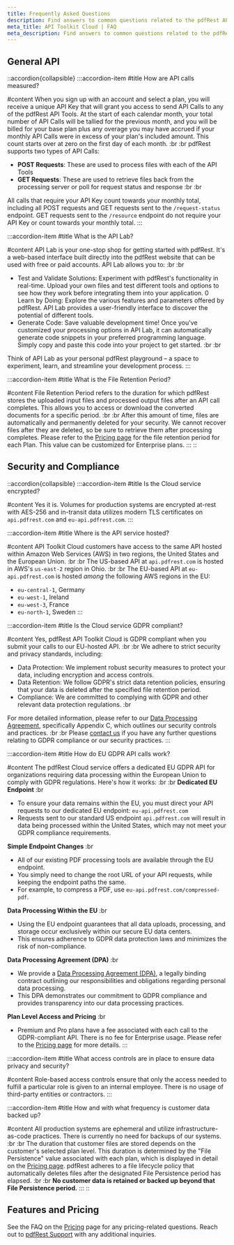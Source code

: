 ```yaml
---
title: Frequently Asked Questions
description: Find answers to common questions related to the pdfRest API Toolkit Cloud service.
meta_title: API Toolkit Cloud | FAQ
meta_description: Find answers to common questions related to the pdfRest API Toolkit Cloud service.
---
```


## General API

::accordion{collapsible}
  :::accordion-item
  #title
  How are API calls measured?
  
  #content
  When you sign up with an account and select a plan, you will receive a unique API Key that will grant you access to send API Calls to any of the pdfRest API Tools. At the start of each calendar month, your total number of API Calls will be tallied for the previous month, and you will be billed for your base plan plus any overage you may have accrued if your monthly API Calls were in excess of your plan's included amount. This count starts over at zero on the first day of each month.
    :br
    :br
  pdfRest supports two types of API Calls:
  
  - **POST Requests**: These are used to process files with each of the API Tools
  - **GET Requests**: These are used to retrieve files back from the processing server or poll for request status and response
    :br
    :br
  
  All calls that require your API Key count towards your monthly total, including all POST requests and GET requests sent to the `/request-status` endpoint. GET requests sent to the `/resource` endpoint do not require your API Key or count towards your monthly total.
  :::

  :::accordion-item
  #title
  What is the API Lab?
  
  #content
  API Lab is your one-stop shop for getting started with pdfRest. It's a web-based interface built directly into the pdfRest website that can be used with free or paid accounts. API Lab allows you to:
    :br
    :br

  - Test and Validate Solutions: Experiment with pdfRest's functionality in real-time. Upload your own files and test different tools and options to see how they work before integrating them into your application.
    0 Learn by Doing: Explore the various features and parameters offered by pdfRest. API Lab provides a user-friendly interface to discover the potential of different tools.
  - Generate Code: Save valuable development time! Once you've customized your processing options in API Lab, it can automatically generate code snippets in your preferred programming language. Simply copy and paste this code into your project to get started.
    :br
    :br
  
  Think of API Lab as your personal pdfRest playground – a space to experiment, learn, and streamline your development process.
  :::

  :::accordion-item
  #title
  What is the File Retention Period?
  
  #content
  File Retention Period refers to the duration for which pdfRest stores the uploaded input files and processed output files after an API call completes. This allows you to access or download the converted documents for a specific period.
    :br
    :br
  After this amount of time, files are automatically and permanently deleted for your security. We cannot recover files after they are deleted, so be sure to retrieve them after processing completes. Please refer to the [Pricing page](https://pdfrest.com/pricing/) for the file retention period for each Plan. This value can be customized for Enterprise plans.
  :::
::

## Security and Compliance

::accordion{collapsible}
  :::accordion-item
  #title
  Is the Cloud service encrypted?
  
  #content
  Yes it is. Volumes for production systems are encrypted at-rest with AES-256 and in-transit data utilizes modern TLS certificates on `api.pdfrest.com` and `eu-api.pdfrest.com`.
  :::

  :::accordion-item
  #title
  Where is the API service hosted?
  
  #content
  API Toolkit Cloud customers have access to the same API hosted within Amazon Web Services (AWS) in two regions, the United States and the European Union.
    :br
    :br
  The US-based API at `api.pdfrest.com` is hosted in AWS's `us-east-2` region in Ohio.
    :br
    :br
  The EU-based API at `eu-api.pdfrest.com` is hosted *among* the following AWS regions in the EU:
  
  - `eu-central-1`, Germany
  - `eu-west-1`, Ireland
  - `eu-west-3`, France
  - `eu-north-1`, Sweden
  :::

  :::accordion-item
  #title
  Is the Cloud service GDPR compliant?
  
  #content
  Yes, pdfRest API Toolkit Cloud is GDPR compliant when you submit your calls to our EU-hosted API.
    :br
    :br
  We adhere to strict security and privacy standards, including:
  
  - Data Protection: We implement robust security measures to protect your data, including encryption and access controls.
  - Data Retention: We follow GDPR's strict data retention policies, ensuring that your data is deleted after the specified file retention period.
  - Compliance: We are committed to complying with GDPR and other relevant data protection regulations.
    :br
  
  For more detailed information, please refer to our [Data Processing Agreement](https://pdfrest.com/data-processing-agreement/), specifically Appendix C, which outlines our security controls and practices.
    :br
    :br
  Please [contact us](https://pdfrest.com/support/) if you have any further questions relating to GDPR compliance or our security practices.
  :::

  :::accordion-item
  #title
  How do EU GDPR API calls work?
  
  #content
  The pdfRest Cloud service offers a dedicated EU GDPR API for organizations requiring data processing within the European Union to comply with GDPR regulations. Here's how it works:
    :br
    :br
  **Dedicated EU Endpoint**
    :br
  
  - To ensure your data remains within the EU, you must direct your API requests to our dedicated EU endpoint: `eu-api.pdfrest.com`
  - Requests sent to our standard US endpoint `api.pdfrest.com` will result in data being processed within the United States, which may not meet your GDPR compliance requirements.
  
  **Simple Endpoint Changes**
    :br
  
  - All of our existing PDF processing tools are available through the EU endpoint.
  - You simply need to change the root URL of your API requests, while keeping the endpoint paths the same.
  - For example, to compress a PDF, use `eu-api.pdfrest.com/compressed-pdf`.
  
  **Data Processing Within the EU**
    :br
  
  - Using the EU endpoint guarantees that all data uploads, processing, and storage occur exclusively within our secure EU data centers.
  - This ensures adherence to GDPR data protection laws and minimizes the risk of non-compliance.
  
  **Data Processing Agreement (DPA)**
    :br
  
  - We provide a [Data Processing Agreement (DPA)](https://pdfrest.com/data-processing-agreement/), a legally binding contract outlining our responsibilities and obligations regarding personal data processing.
  - This DPA demonstrates our commitment to GDPR compliance and provides transparency into our data processing practices.
  
  **Plan Level Access and Pricing**
    :br
  
  - Premium and Pro plans have a fee associated with each call to the GDPR-compliant API. There is no fee for Enterprise usage. Please refer to the [Pricing page](https://pdfrest.com/pricing/) for more details.
  :::

  :::accordion-item
  #title
  What access controls are in place to ensure data privacy and security?
  
  #content
  Role-based access controls ensure that only the access needed to fulfill a particular role is given to an internal employee. There is no usage of third-party entities or contractors.
  :::

  :::accordion-item
  #title
  How and with what frequency is customer data backed up?
  
  #content
  All production systems are ephemeral and utilize infrastructure-as-code practices. There is currently no need for backups of our systems.
    :br
    :br
  The duration that customer files are stored depends on the customer's selected plan level. This duration is determined by the "File Persistence" value associated with each plan, which is displayed in detail on the [Pricing page](https://pdfrest.com/pricing/). pdfRest adheres to a file lifecycle policy that automatically deletes files after the designated File Persistence period has elapsed.
    :br
    :br
  **No customer data is retained or backed up beyond that File Persistence period.**
  :::
::

## Features and Pricing

See the FAQ on the [Pricing](https://pdfrest.com/pricing/) page for any pricing-related questions. Reach out to [pdfRest Support](https://pdfrest.com/support) with any additional inquiries.
